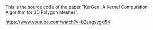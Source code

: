 This is the source code of the paper "KerGen: A Kernel Computation Algorithm for 3D Polygon Meshes".

https://www.youtube.com/watch?v=b2sugyygd54
